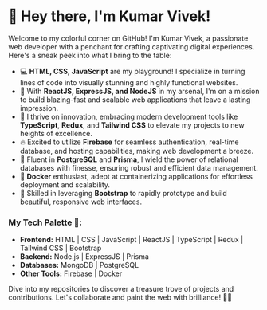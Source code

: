 # 👋 Hey there, I'm Kumar Vivek!

Welcome to my colorful corner on GitHub! I'm Kumar Vivek, a passionate web developer with a penchant for crafting captivating digital experiences. Here's a sneak peek into what I bring to the table:

- 💻 **HTML, CSS, JavaScript** are my playground! I specialize in turning lines of code into visually stunning and highly functional websites.
- 🚀 With **ReactJS, ExpressJS, and NodeJS** in my arsenal, I'm on a mission to build blazing-fast and scalable web applications that leave a lasting impression.
- 🌟 I thrive on innovation, embracing modern development tools like **TypeScript**, **Redux**, and **Tailwind CSS** to elevate my projects to new heights of excellence.
- 🔥 Excited to utilize **Firebase** for seamless authentication, real-time database, and hosting capabilities, making web development a breeze.
- 🐘 Fluent in **PostgreSQL** and **Prisma**, I wield the power of relational databases with finesse, ensuring robust and efficient data management.
- 🐳 **Docker** enthusiast, adept at containerizing applications for effortless deployment and scalability.
- 🎨 Skilled in leveraging **Bootstrap** to rapidly prototype and build beautiful, responsive web interfaces.

### My Tech Palette 🎨:
- **Frontend:** HTML | CSS | JavaScript | ReactJS | TypeScript | Redux | Tailwind CSS | Bootstrap
- **Backend:** Node.js | ExpressJS | Prisma
- **Databases:** MongoDB | PostgreSQL
- **Other Tools:** Firebase | Docker

Dive into my repositories to discover a treasure trove of projects and contributions. Let's collaborate and paint the web with brilliance! 🎨✨

